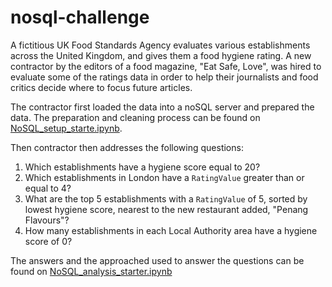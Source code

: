 # nosql-challenge

A fictitious UK Food Standards Agency evaluates various establishments across the United Kingdom, and gives them a food hygiene rating. A new contractor by the editors of a food magazine, "Eat Safe, Love", was hired to evaluate some of the ratings data in order to help their journalists and food critics decide where to focus future articles.

The contractor first loaded the data into a noSQL server and prepared the data. The preparation and cleaning process can be found on [NoSQL_setup_starte.ipynb](https://NoSQL_setup_starte.ipynb).

Then contractor then addresses the following questions:

1. Which establishments have a hygiene score equal to 20?
2. Which establishments in London have a `RatingValue` greater than or equal to 4?
3. What are the top 5 establishments with a `RatingValue` of 5, sorted by lowest hygiene score, nearest to the new restaurant added, "Penang Flavours"?
4. How many establishments in each Local Authority area have a hygiene score of 0?

The answers and the approached used to answer the questions can be found on [NoSQL_analysis_starter.ipynb](https://NoSQL_analysis_starter.ipynb)

